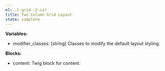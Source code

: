 ```yaml
---
el: .l-grid--2-col
title: Two Column Grid Layout
state: complete
---
```


__Variables:__
* modifier_classes: [string] Classes to modify the default layout styling.

__Blocks:__
* content: Twig block for content.
